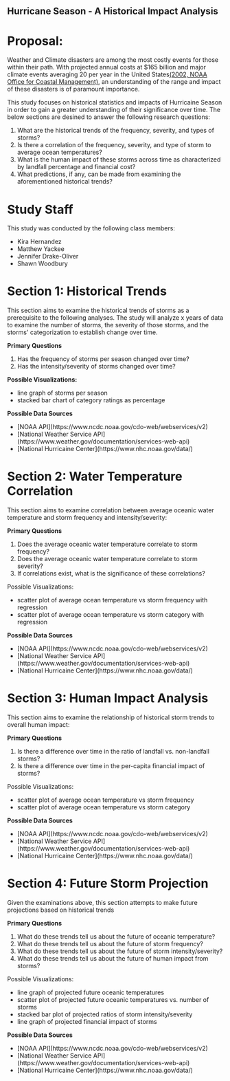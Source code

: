 ## Hurricane Season - A Historical Impact Analysis

# Proposal:
Weather and Climate disasters are among the most costly events for those within their path. With projected annual costs at $165 billion and major climate events averaging 20 per year in the United States[(2002, NOAA Office for Coastal Management)](https://coast.noaa.gov/states/fast-facts/hurricane-costs.html), an understanding of the range and impact of these disasters is of paramount importance. 

This study focuses on historical statistics and impacts of Hurricaine Season in order to gain a greater understanding of their significance over time. The below sections are desined to answer the following research questions:

<ol>
  <li>What are the historical trends of the frequency, severity, and types of storms?</li>
  <li>Is there a correlation of the frequency, severity, and type of storm to average ocean temperatures?</li>
  <li>What is the human impact of these storms across time as characterized by landfall percentage and financial cost?</li>
  <li>What predictions, if any, can be made from examining the aforementioned historical trends? </li>
</ol>

# Study Staff
This study was conducted by the following class members:
    <ul>
        <li>Kira Hernandez</li>
        <li>Matthew Yackee</li>
        <li>Jennifer Drake-Oliver</li>
        <li>Shawn Woodbury</li>
    </ul>

# Section 1: Historical Trends

This section aims to examine the historical trends of storms as a prerequisite to the following analyses. The study will analyze x years of data to examine the number of storms, the severity of those storms, and the storms' categorization to establish change over time. 

<b>Primary Questions</b>
 <ol>
    <li>Has the frequency of storms per season changed over time?</li>
    <li>Has the intensity/severity of storms changed over time?</li>
</ol>

<b>Possible Visualizations:</b> 
<ul>
    <li>line graph of storms per season</li>
    <li>stacked bar chart of category ratings as percentage</li>
</ul>

<b>Possible Data Sources</b>

<ul>
    <li>[NOAA API](https://www.ncdc.noaa.gov/cdo-web/webservices/v2)</li>
    <li>[National Weather Service API](https://www.weather.gov/documentation/services-web-api)</li>
    <li>[National Hurricaine Center](https://www.nhc.noaa.gov/data/)</li>
</ul>

# Section 2: Water Temperature Correlation

This section aims to examine correlation between average oceanic water temperature and storm frequency and intensity/severity:

<b>Primary Questions</b>
 <ol>
    <li>Does the average oceanic water temperature correlate to storm frequency?</li>
    <li>Does the average oceanic water temperature correlate to storm severity?</li>
    <li>If correlations exist, what is the significance of these correlations?</li>
</ol>

Possible Visualizations: 
<ul>
    <li>scatter plot of average ocean temperature vs storm frequency with regression</li>
    <li>scatter plot of average ocean temperature vs storm category with regression</li>
</ul>

<b>Possible Data Sources</b>

<ul>
    <li>[NOAA API](https://www.ncdc.noaa.gov/cdo-web/webservices/v2)</li>
    <li>[National Weather Service API](https://www.weather.gov/documentation/services-web-api)</li>
    <li>[National Hurricaine Center](https://www.nhc.noaa.gov/data/)</li>
</ul>

# Section 3: Human Impact Analysis

This section aims to examine the relationship of historical storm trends to overall human impact:

<b>Primary Questions</b>
 <ol>
    <li>Is there a difference over time in the ratio of landfall vs. non-landfall storms?</li>
    <li>Is there a difference over time in the per-capita financial impact of storms?</li>
</ol>

Possible Visualizations: 
<ul>
    <li>scatter plot of average ocean temperature vs storm frequency</li>
    <li>scatter plot of average ocean temperature vs storm category</li>
</ul>

<b>Possible Data Sources</b>

<ul>
    <li>[NOAA API](https://www.ncdc.noaa.gov/cdo-web/webservices/v2)</li>
    <li>[National Weather Service API](https://www.weather.gov/documentation/services-web-api)</li>
    <li>[National Hurricaine Center](https://www.nhc.noaa.gov/data/)</li>
</ul>

# Section 4: Future Storm Projection

Given the examinations above, this section attempts to make future projections based on historical trends 

<b>Primary Questions</b>
 <ol>
    <li>What do these trends tell us about the future of oceanic temperature?</li>
    <li>What do these trends tell us about the future of storm frequency?</li>
    <li>What do these trends tell us about the future of storm intensity/severity?</li>
    <li>What do these trends tell us about the future of human impact from storms?</li>
</ol>

Possible Visualizations: 
<ul>
    <li>line graph of projected future oceanic temperatures</li>
    <li>scatter plot of projected future oceanic temperatures vs. number of storms</li>
    <li>stacked bar plot of projected ratios of storm intensity/severity</li>
    <li>line graph of projected financial impact of storms</li>
</ul>

<b>Possible Data Sources</b>

<ul>
    <li>[NOAA API](https://www.ncdc.noaa.gov/cdo-web/webservices/v2)</li>
    <li>[National Weather Service API](https://www.weather.gov/documentation/services-web-api)</li>
    <li>[National Hurricaine Center](https://www.nhc.noaa.gov/data/)</li>
</ul>
